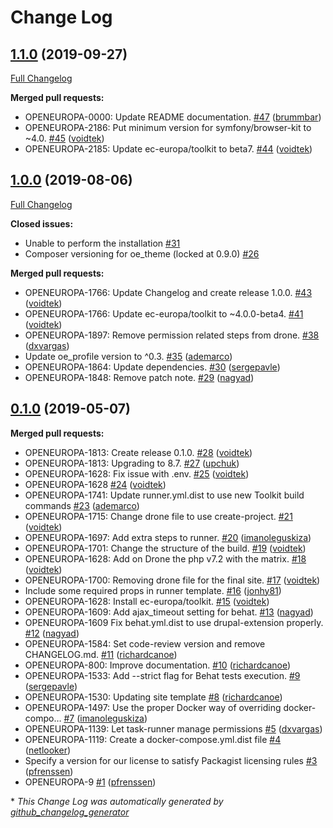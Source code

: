 # Change Log

## [1.1.0](https://github.com/openeuropa/drupal-site-template/tree/1.1.0) (2019-09-27)
[Full Changelog](https://github.com/openeuropa/drupal-site-template/compare/1.0.0...1.1.0)

**Merged pull requests:**

- OPENEUROPA-0000: Update README documentation. [\#47](https://github.com/openeuropa/drupal-site-template/pull/47) ([brummbar](https://github.com/brummbar))
- OPENEUROPA-2186: Put minimum version for symfony/browser-kit to ~4.0. [\#45](https://github.com/openeuropa/drupal-site-template/pull/45) ([voidtek](https://github.com/voidtek))
- OPENEUROPA-2185: Update ec-europa/toolkit to beta7. [\#44](https://github.com/openeuropa/drupal-site-template/pull/44) ([voidtek](https://github.com/voidtek))

## [1.0.0](https://github.com/openeuropa/drupal-site-template/tree/1.0.0) (2019-08-06)
[Full Changelog](https://github.com/openeuropa/drupal-site-template/compare/0.1.0...1.0.0)

**Closed issues:**

- Unable to perform the installation [\#31](https://github.com/openeuropa/drupal-site-template/issues/31)
- Composer versioning for oe\_theme \(locked at 0.9.0\) [\#26](https://github.com/openeuropa/drupal-site-template/issues/26)

**Merged pull requests:**

- OPENEUROPA-1766: Update Changelog and create release 1.0.0. [\#43](https://github.com/openeuropa/drupal-site-template/pull/43) ([voidtek](https://github.com/voidtek))
- OPENEUROPA-1766: Update ec-europa/toolkit to ~4.0.0-beta4. [\#41](https://github.com/openeuropa/drupal-site-template/pull/41) ([voidtek](https://github.com/voidtek))
- OPENEUROPA-1897: Remove permission related steps from drone. [\#38](https://github.com/openeuropa/drupal-site-template/pull/38) ([dxvargas](https://github.com/dxvargas))
- Update oe\_profile version to ^0.3. [\#35](https://github.com/openeuropa/drupal-site-template/pull/35) ([ademarco](https://github.com/ademarco))
- OPENEUROPA-1864: Update dependencies. [\#30](https://github.com/openeuropa/drupal-site-template/pull/30) ([sergepavle](https://github.com/sergepavle))
- OPENEUROPA-1848: Remove patch note. [\#29](https://github.com/openeuropa/drupal-site-template/pull/29) ([nagyad](https://github.com/nagyad))

## [0.1.0](https://github.com/openeuropa/drupal-site-template/tree/0.1.0) (2019-05-07)
**Merged pull requests:**

- OPENEUROPA-1813: Create release 0.1.0. [\#28](https://github.com/openeuropa/drupal-site-template/pull/28) ([voidtek](https://github.com/voidtek))
- OPENEUROPA-1813: Upgrading to 8.7. [\#27](https://github.com/openeuropa/drupal-site-template/pull/27) ([upchuk](https://github.com/upchuk))
- OPENEUROPA-1628: Fix issue with .env. [\#25](https://github.com/openeuropa/drupal-site-template/pull/25) ([voidtek](https://github.com/voidtek))
- OPENEUROPA-1628 [\#24](https://github.com/openeuropa/drupal-site-template/pull/24) ([voidtek](https://github.com/voidtek))
- OPENEUROPA-1741: Update runner.yml.dist to use new Toolkit build commands [\#23](https://github.com/openeuropa/drupal-site-template/pull/23) ([ademarco](https://github.com/ademarco))
- OPENEUROPA-1715: Change drone file to use create-project. [\#21](https://github.com/openeuropa/drupal-site-template/pull/21) ([voidtek](https://github.com/voidtek))
- OPENEUROPA-1697: Add extra steps to runner. [\#20](https://github.com/openeuropa/drupal-site-template/pull/20) ([imanoleguskiza](https://github.com/imanoleguskiza))
- OPENEUROPA-1701: Change the structure of the build. [\#19](https://github.com/openeuropa/drupal-site-template/pull/19) ([voidtek](https://github.com/voidtek))
- OPENEUROPA-1628: Add on Drone the php v7.2 with the matrix. [\#18](https://github.com/openeuropa/drupal-site-template/pull/18) ([voidtek](https://github.com/voidtek))
- OPENEUROPA-1700: Removing drone file for the final site. [\#17](https://github.com/openeuropa/drupal-site-template/pull/17) ([voidtek](https://github.com/voidtek))
- Include some required props in runner template. [\#16](https://github.com/openeuropa/drupal-site-template/pull/16) ([jonhy81](https://github.com/jonhy81))
- OPENEUROPA-1628: Install ec-europa/toolkit. [\#15](https://github.com/openeuropa/drupal-site-template/pull/15) ([voidtek](https://github.com/voidtek))
- OPENEUROPA-1609: Add ajax\_timeout setting for behat. [\#13](https://github.com/openeuropa/drupal-site-template/pull/13) ([nagyad](https://github.com/nagyad))
- OPENEUROPA-1609 Fix behat.yml.dist to use drupal-extension properly. [\#12](https://github.com/openeuropa/drupal-site-template/pull/12) ([nagyad](https://github.com/nagyad))
- OPENEUROPA-1584: Set code-review version and remove CHANGELOG.md. [\#11](https://github.com/openeuropa/drupal-site-template/pull/11) ([richardcanoe](https://github.com/richardcanoe))
- OPENEUROPA-800: Improve documentation. [\#10](https://github.com/openeuropa/drupal-site-template/pull/10) ([richardcanoe](https://github.com/richardcanoe))
- OPENEUROPA-1533: Add --strict flag for Behat tests execution. [\#9](https://github.com/openeuropa/drupal-site-template/pull/9) ([sergepavle](https://github.com/sergepavle))
- OPENEUROPA-1530: Updating site template [\#8](https://github.com/openeuropa/drupal-site-template/pull/8) ([richardcanoe](https://github.com/richardcanoe))
- OPENEUROPA-1497: Use the proper Docker way of overriding docker-compo… [\#7](https://github.com/openeuropa/drupal-site-template/pull/7) ([imanoleguskiza](https://github.com/imanoleguskiza))
- OPENEUROPA-1139: Let task-runner manage permissions [\#5](https://github.com/openeuropa/drupal-site-template/pull/5) ([dxvargas](https://github.com/dxvargas))
- OPENEUROPA-1119: Create a docker-compose.yml.dist file [\#4](https://github.com/openeuropa/drupal-site-template/pull/4) ([netlooker](https://github.com/netlooker))
- Specify a version for our license to satisfy Packagist licensing rules [\#3](https://github.com/openeuropa/drupal-site-template/pull/3) ([pfrenssen](https://github.com/pfrenssen))
- OPENEUROPA-9 [\#1](https://github.com/openeuropa/drupal-site-template/pull/1) ([pfrenssen](https://github.com/pfrenssen))



\* *This Change Log was automatically generated by [github_changelog_generator](https://github.com/skywinder/Github-Changelog-Generator)*
